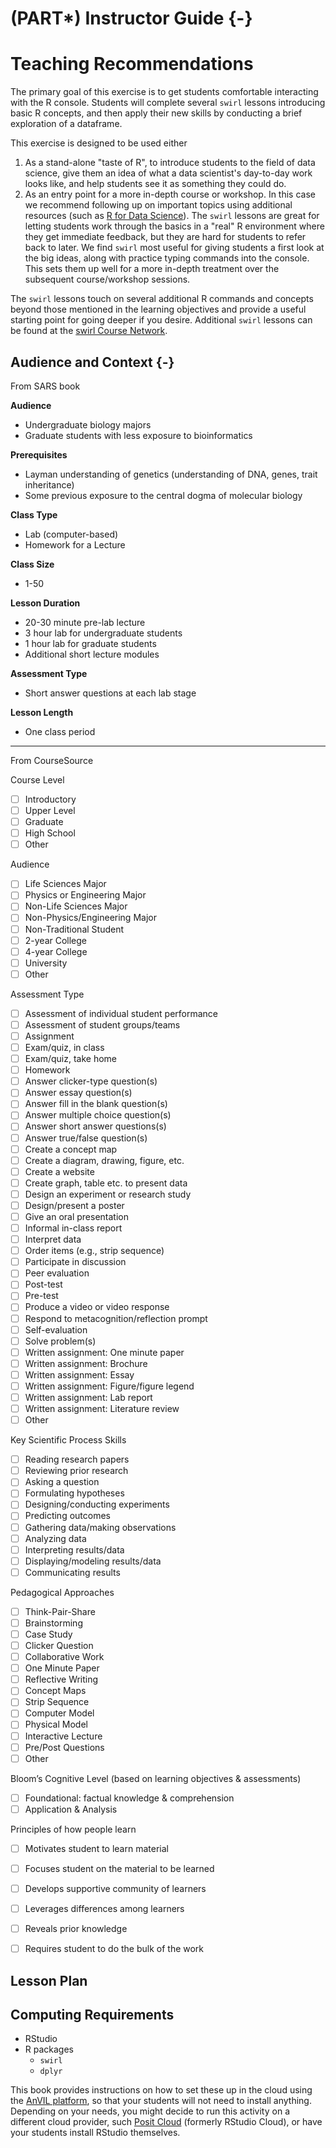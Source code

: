 # (PART\*) Instructor Guide {-}

# Teaching Recommendations

The primary goal of this exercise is to get students comfortable interacting with the R console.  Students will complete several `swirl` lessons introducing basic R concepts, and then apply their new skills by conducting a brief exploration of a dataframe.

This exercise is designed to be used either

1. As a stand-alone "taste of R", to introduce students to the field of data science, give them an idea of what a data scientist's day-to-day work looks like, and help students see it as something they could do.
1. As an entry point for a more in-depth course or workshop.  In this case we recommend following up on important topics using additional resources (such as [R for Data Science](https://r4ds.had.co.nz/)).  The `swirl` lessons are great for letting students work through the basics in a "real" R environment where they get immediate feedback, but they are hard for students to refer back to later.  We find `swirl` most useful for giving students a first look at the big ideas, along with practice typing commands into the console.  This sets them up well for a more in-depth treatment over the subsequent course/workshop sessions.

The `swirl` lessons touch on several additional R commands and concepts beyond those mentioned in the learning objectives and provide a useful starting point for going deeper if you desire.  Additional `swirl` lessons can be found at the [swirl Course Network](http://swirlstats.com/scn/).

## Audience and Context {-}

From SARS book

**Audience**  

- Undergraduate biology majors
- Graduate students with less exposure to bioinformatics

**Prerequisites**  

- Layman understanding of genetics (understanding of DNA, genes, trait inheritance)
- Some previous exposure to the central dogma of molecular biology

**Class Type**  

- Lab (computer-based)
- Homework for a Lecture

**Class Size**  

- 1-50

**Lesson Duration**  

- 20-30 minute pre-lab lecture 
- 3 hour lab for undergraduate students
- 1 hour lab for graduate students
- Additional short lecture modules

**Assessment Type**  

- Short answer questions at each lab stage

**Lesson Length**

- One class period

-----

From CourseSource

Course Level

- [ ]	Introductory
- [ ]	Upper Level
- [ ]	Graduate
- [ ]	High School
- [ ]	Other

Audience

- [ ]	Life Sciences Major
- [ ]	Physics or Engineering Major
- [ ]	Non-Life Sciences Major
- [ ]	Non-Physics/Engineering Major
- [ ]	Non-Traditional Student
- [ ]	2-year College
- [ ]	4-year College
- [ ]	University 
- [ ]	Other

Assessment Type

- [ ]	Assessment of individual student performance
- [ ]	Assessment of student groups/teams
- [ ]	Assignment
- [ ]	Exam/quiz, in class
- [ ]	Exam/quiz, take home
- [ ]	Homework
- [ ]	Answer clicker-type question(s)
- [ ]	Answer essay question(s)
- [ ]	Answer fill in the blank question(s)
- [ ]	Answer multiple choice question(s)
- [ ]	Answer short answer questions(s)
- [ ]	Answer true/false question(s)
- [ ]	Create a concept map
- [ ]	Create a diagram, drawing, figure, etc.
- [ ]	Create a website
- [ ]	Create graph, table etc. to present data
- [ ]	Design an experiment or research study
- [ ]	Design/present a poster
- [ ]	Give an oral presentation
- [ ]	Informal in-class report
- [ ]	Interpret data
- [ ]	Order items (e.g., strip sequence)
- [ ]	Participate in discussion
- [ ]	Peer evaluation
- [ ]	Post-test
- [ ]	Pre-test
- [ ]	Produce a video or video response
- [ ]	Respond to metacognition/reflection prompt
- [ ]	Self-evaluation
- [ ]	Solve problem(s)
- [ ]	Written assignment: One minute paper
- [ ]	Written assignment: Brochure
- [ ]	Written assignment: Essay
- [ ]	Written assignment: Figure/figure legend
- [ ]	Written assignment: Lab report
- [ ]	Written assignment: Literature review
- [ ]	Other

Key Scientific Process Skills

- [ ]	Reading research papers
- [ ]	Reviewing prior research
- [ ]	Asking a question
- [ ]	Formulating hypotheses
- [ ]	Designing/conducting experiments
- [ ]	Predicting outcomes
- [ ]	Gathering data/making observations
- [ ]	Analyzing data
- [ ]	Interpreting results/data
- [ ]	Displaying/modeling results/data
- [ ]	Communicating results

Pedagogical Approaches

- [ ]	Think-Pair-Share
- [ ]	Brainstorming
- [ ]	Case Study
- [ ]	Clicker Question
- [ ]	Collaborative Work
- [ ]	One Minute Paper
- [ ]	Reflective Writing
- [ ]	Concept Maps
- [ ]	Strip Sequence
- [ ]	Computer Model
- [ ]	Physical Model
- [ ]	Interactive Lecture
- [ ]	Pre/Post Questions
- [ ]	Other 

Bloom’s Cognitive Level (based on learning objectives & assessments)

- [ ]	Foundational: factual knowledge & comprehension
- [ ]	Application & Analysis

Principles of how people learn 

- [ ]	Motivates student to learn material
- [ ]	Focuses student on the material to be learned
- [ ]	Develops supportive community of learners
- [ ]	Leverages differences among learners
- [ ]	Reveals prior knowledge
- [ ]	Requires student to do the bulk of the work


## Lesson Plan

## Computing Requirements

- RStudio
- R packages
  - `swirl`
  - `dplyr`

This book provides instructions on how to set these up in the cloud using the [AnVIL platform](https://anvil.terra.bio/), so that your students will not need to install anything.  Depending on your needs, you might decide to run this activity on a different cloud provider, such [Posit Cloud](https://posit.cloud/) (formerly RStudio Cloud), or have your students install RStudio themselves.
